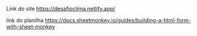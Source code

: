 Link do site
https://desafioclima.netlify.app/

link do planilha
https://docs.sheetmonkey.io/guides/building-a-html-form-with-sheet-monkey

